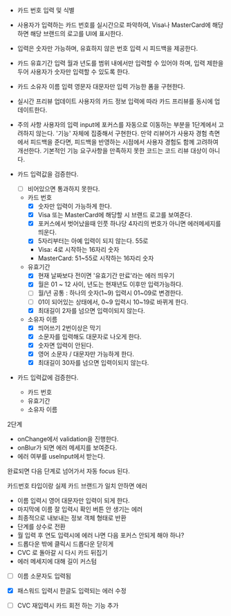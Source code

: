 - 카드 번호 입력 및 식별
- 사용자가 입력하는 카드 번호를 실시간으로 파악하여, Visa나 MasterCard에 해당하면 해당 브랜드의 로고를 UI에 표시한다.
- 입력은 숫자만 가능하며, 유효하지 않은 번호 입력 시 피드백을 제공한다.
- 카드 유효기간 입력
  월과 년도를 범위 내에서만 입력할 수 있어야 하며, 입력 제한을 두어 사용자가 숫자만 입력할 수 있도록 한다.
- 카드 소유자 이름 입력
  영문자 대문자만 입력 가능한 폼을 구현한다.
- 실시간 프리뷰 업데이트
  사용자의 카드 정보 입력에 따라 카드 프리뷰를 동시에 업데이트한다.
- 주의 사항
  사용자의 입력 input에 포커스를 자동으로 이동하는 부분을 1단계에서 고려하지 않는다. '기능' 자체에 집중해서 구현한다. 만약 리뷰어가 사용자 경험 측면에서 피드백을 준다면, 피드백을 반영하는 시점에서 사용자 경험도 함께 고려하여 개선한다.
  기본적인 기능 요구사항을 만족하지 못한 코드는 코드 리뷰 대상이 아니다.

- 카드 입력값을 검증한다.

  - [ ] 비어있으면 통과하지 못한다.

  - 카드 번호
    - [x] 숫자만 입력이 가능하게 한다.
    - [x] Visa 또는 MasterCard에 해당할 시 브랜드 로고를 보여준다.
    - [x] 포커스에서 벗어났을때 인풋 하나당 4자리의 번호가 아니면 에러메세지를 띄운다.
    - [x] 5자리부터는 아예 입력이 되지 않는다. 55로
    - Visa: 4로 시작하는 16자리 숫자
    - MasterCard: 51~55로 시작하는 16자리 숫자
  - 유효기간
    - [x] 현재 날짜보다 전이면 '유효기간 만료'라는 에러 띄우기
    - [x] 월은 01 ~ 12 사이, 년도는 현재년도 이후만 입력가능하다.
    - [ ] 월/년 공통 : 하나의 숫자(1~9) 입력시 01~09로 변경한다.
    - [ ] 01이 되어있는 상태에서, 0~9 입력시 10~19로 바뀌게 한다.
    - [x] 최대길이 2자를 넘으면 입력이되지 않는다.
  - 소유자 이름
    - [x] 띄어쓰기 2번이상은 막기
    - [x] 소문자를 입력해도 대문자로 나오게 한다.
    - [x] 숫자면 입력이 안된다.
    - [x] 영어 소문자 / 대문자만 가능하게 한다.
    - [x] 최대길이 30자를 넘으면 입력이되지 않는다.

- 카드 입력값에 검증한다.
  - 카드 번호
  - 유효기간
  - 소유자 이름

2단계

- onChange에서 validation을 진행한다.
- onBlur가 되면 에러 메세지를 보여준다.
- 에러 여부를 useInput에서 받는다.

완료되면 다음 단계로 넘어가서 자동 focus 된다.

카드번호 타입이랑 실제 카드 브랜드가 일치 안하면 에러

- 이름 입력시 영어 대문자만 입력이 되게 한다.
- 마지막에 이름 잘 입력시 확인 버튼 안 생기는 에러
- 최종적으로 내보내는 정보 객체 형태로 반환
- 단계를 상수로 전환
- 월 입력 후 연도 입력시에 에러 나면 다음 포커스 안되게 해야 하나?
- 드롭다운 밖에 클릭시 드롭다운 닫히게
- CVC 로 돌아갈 시 다시 카드 뒤집기
- 에러 메세지에 대해 길이 커스텀
- [ ] 이름 소문자도 입력됨

- [x] 패스워드 입력시 한글도 입력되는 에러 수정
- [ ] CVC 재입력시 카드 회전 하는 기능 추가

